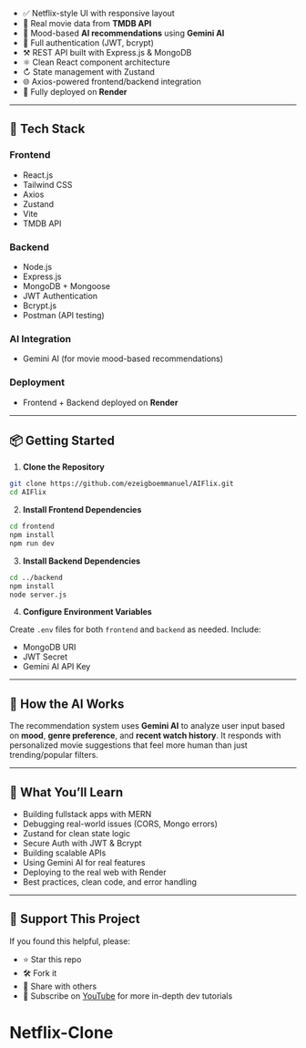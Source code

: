 
* ✅ Netflix-style UI with responsive layout
* 🎨 Real movie data from **TMDB API**
* 🧠 Mood-based **AI recommendations** using **Gemini AI**
* 🔐 Full authentication (JWT, bcrypt)
* ⚒️ REST API built with Express.js & MongoDB
* ⚛️ Clean React component architecture
* ↻ State management with Zustand
* 🌐 Axios-powered frontend/backend integration
* 🚀 Fully deployed on **Render**

---

## 🧰 Tech Stack

### Frontend

* React.js
* Tailwind CSS
* Axios
* Zustand
* Vite
* TMDB API

### Backend

* Node.js
* Express.js
* MongoDB + Mongoose
* JWT Authentication
* Bcrypt.js
* Postman (API testing)

### AI Integration

* Gemini AI (for movie mood-based recommendations)

### Deployment

* Frontend + Backend deployed on **Render**

---

## 📦 Getting Started

1. **Clone the Repository**

```bash
git clone https://github.com/ezeigboemmanuel/AIFlix.git
cd AIFlix
```

2. **Install Frontend Dependencies**

```bash
cd frontend
npm install
npm run dev
```

3. **Install Backend Dependencies**

```bash
cd ../backend
npm install
node server.js
```

4. **Configure Environment Variables**

Create `.env` files for both `frontend` and `backend` as needed. Include:

* MongoDB URI
* JWT Secret
* Gemini AI API Key

---

## 👀 How the AI Works

The recommendation system uses **Gemini AI** to analyze user input based on **mood**, **genre preference**, and **recent watch history**. It responds with personalized movie suggestions that feel more human than just trending/popular filters.

---

## 📙 What You’ll Learn

* Building fullstack apps with MERN
* Debugging real-world issues (CORS, Mongo errors)
* Zustand for clean state logic
* Secure Auth with JWT & Bcrypt
* Building scalable APIs
* Using Gemini AI for real features
* Deploying to the real web with Render
* Best practices, clean code, and error handling

---

## 🙌 Support This Project

If you found this helpful, please:

* ⭐️ Star this repo
* 🛠️ Fork it
* 📣 Share with others
* 🧠 Subscribe on [YouTube](https://www.youtube.com/@emmanuelezeigbo659) for more in-depth dev tutorials
# Netflix-Clone
